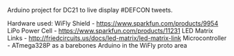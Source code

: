 Arduino project for DC21 to live display #DEFCON tweets.

Hardware used:
WiFly Shield - https://www.sparkfun.com/products/9954
LiPo Power Cell - https://www.sparkfun.com/products/11231
LED Matrix Links - http://friedcircuits.us/docs/led-matrix/led-matrix-link
Microcontroller - ATmega328P as a barebones Arduino in the WiFly proto area
